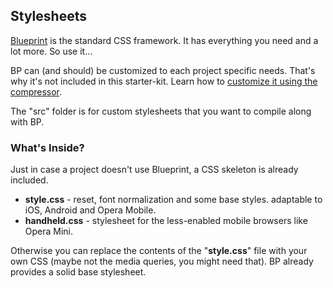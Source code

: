 ## Stylesheets

[Blueprint][bp] is the standard CSS framework. It has everything you need and a lot more. So use it...

BP can (and should) be customized to each project specific needs. That's why it's not included in this starter-kit. Learn how to [customize it using the compressor][bp-compressor].

The "src" folder is for custom stylesheets that you want to compile along with BP.

[bp]: http://blueprintcss.org/
[bp-compressor]: http://jdclayton.com/blueprints_compress_a_walkthrough.html

### What's Inside?

Just in case a project doesn't use Blueprint, a CSS skeleton is already included.

* __style.css__ - reset, font normalization and some base styles. adaptable to iOS, Android and Opera Mobile.
* __handheld.css__ - stylesheet for the less-enabled mobile browsers like Opera Mini.

Otherwise you can replace the contents of the "__style.css__" file with your own CSS (maybe not the media queries, you might need that). BP already provides a solid base stylesheet. 
